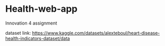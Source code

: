 # Health-web-app



Innovation 4 assignment



dataset link: https://www.kaggle.com/datasets/alexteboul/heart-disease-health-indicators-dataset/data


